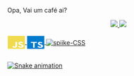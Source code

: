 Opa, Vai um café ai?
<div align="center">
  <a href="https://github.com/spikeiink">
  <img height="180em" src="https://github-readme-stats.vercel.app/api?username=spikeiink&show_icons=true&theme=dark&include_all_commits=true&count_private=true"/>
  <img height="180em" src="https://github-readme-stats.vercel.app/api/top-langs/?username=spikeiink&layout=compact&langs_count=7&theme=dark"/>
</div>

<div style="display: inline_block"><br>
  <img align="center" alt="spiike-Js" height="30" width="40" src="https://raw.githubusercontent.com/devicons/devicon/master/icons/javascript/javascript-plain.svg">
  <img align="center" alt="spiike-Ts" height="30" width="40" src="https://raw.githubusercontent.com/devicons/devicon/master/icons/typescript/typescript-plain.svg">
  <img align="center" alt="spiike-CSS" height="30" width="40" src="https://raw.githubusercontent.com/
  <img align="center" alt="spiike-HTML" height="30" width="40" src="https://raw.githubusercontent.com/devicons/devicon/master/icons/html5/html5-original.svg">
  
</div>

##
<div> 
  
 
  ![Snake animation](https://github.com/spikeiink/blob/output/github-contribution-grid-snake.svg)
 
</div>
